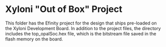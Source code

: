 # Xyloni "Out of Box" Project

This folder has the Efinity project for the design that ships 
pre-loaded on the Xyloni Development Board. In addition to the 
project files, the directory includes the top_opalSoc.hex file, 
which is the bitstream file saved in the flash memory on the board. 
